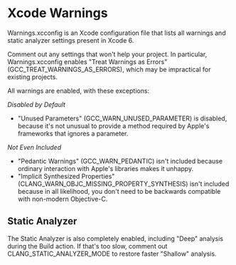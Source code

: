 Xcode Warnings
==============

Warnings.xcconfig is an Xcode configuration file that lists all warnings and static analyzer
settings present in Xcode 6.

Comment out any settings that won't help your project. In particular, Warnings.xcconfig enables
"Treat Warnings as Errors" (GCC_TREAT_WARNINGS_AS_ERRORS), which may be impractical for existing
projects.

All warnings are enabled, with these exceptions:

*Disabled by Default*

- "Unused Parameters" (GCC_WARN_UNUSED_PARAMETER) is disabled, because it's not unusual to provide a
  method required by Apple's frameworks that ignores a parameter.

*Not Even Included*

- "Pedantic Warnings" (GCC_WARN_PEDANTIC) isn't included because ordinary interaction with Apple's
  libraries makes it unhappy.
- "Implicit Synthesized Properties" (CLANG_WARN_OBJC_MISSING_PROPERTY_SYNTHESIS) isn't included
  because in all likelihood, you don't need to be backwards compatible with non-modern Objective-C.

Static Analyzer
---------------

The Static Analyzer is also completely enabled, including "Deep" analysis during the Build action.
If that's too slow, comment out CLANG_STATIC_ANALYZER_MODE to restore faster "Shallow" analysis.

